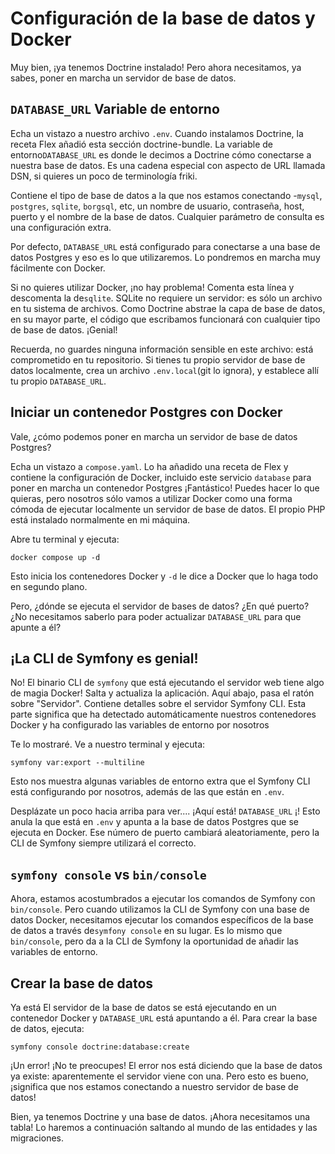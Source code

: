 # Configuración de la base de datos y Docker

Muy bien, ¡ya tenemos Doctrine instalado! Pero ahora necesitamos, ya sabes, poner en marcha un servidor de base de datos.

## `DATABASE_URL` Variable de entorno

Echa un vistazo a nuestro archivo `.env`. Cuando instalamos Doctrine, la receta Flex añadió esta sección doctrine-bundle. La variable de entorno`DATABASE_URL` es donde le decimos a Doctrine cómo conectarse a nuestra base de datos. Es una cadena especial con aspecto de URL llamada DSN, si quieres un poco de terminología friki.

Contiene el tipo de base de datos a la que nos estamos conectando -`mysql`, `postgres`, `sqlite`, `borgsql`, etc, un nombre de usuario, contraseña, host, puerto y el nombre de la base de datos. Cualquier parámetro de consulta es una configuración extra.

Por defecto, `DATABASE_URL` está configurado para conectarse a una base de datos Postgres y eso es lo que utilizaremos. Lo pondremos en marcha muy fácilmente con Docker.

Si no quieres utilizar Docker, ¡no hay problema! Comenta esta línea y descomenta la de`sqlite`. SQLite no requiere un servidor: es sólo un archivo en tu sistema de archivos. Como Doctrine abstrae la capa de base de datos, en su mayor parte, el código que escribamos funcionará con cualquier tipo de base de datos. ¡Genial!

Recuerda, no guardes ninguna información sensible en este archivo: está comprometido en tu repositorio. Si tienes tu propio servidor de base de datos localmente, crea un archivo `.env.local`(git lo ignora), y establece allí tu propio `DATABASE_URL`.

## Iniciar un contenedor Postgres con Docker

Vale, ¿cómo podemos poner en marcha un servidor de base de datos Postgres?

Echa un vistazo a `compose.yaml`. Lo ha añadido una receta de Flex y contiene la configuración de Docker, incluido este servicio `database` para poner en marcha un contenedor Postgres ¡Fantástico! Puedes hacer lo que quieras, pero nosotros sólo vamos a utilizar Docker como una forma cómoda de ejecutar localmente un servidor de base de datos. El propio PHP está instalado normalmente en mi máquina.

Abre tu terminal y ejecuta:

```terminal
docker compose up -d
```

Esto inicia los contenedores Docker y `-d` le dice a Docker que lo haga todo en segundo plano.

Pero, ¿dónde se ejecuta el servidor de bases de datos? ¿En qué puerto? ¿No necesitamos saberlo para poder actualizar `DATABASE_URL` para que apunte a él?

## ¡La CLI de Symfony es genial!

No! El binario CLI de `symfony` que está ejecutando el servidor web tiene algo de magia Docker! Salta y actualiza la aplicación. Aquí abajo, pasa el ratón sobre "Servidor". Contiene detalles sobre el servidor Symfony CLI. Esta parte significa que ha detectado automáticamente nuestros contenedores Docker y ha configurado las variables de entorno por nosotros

Te lo mostraré. Ve a nuestro terminal y ejecuta:

```terminal
symfony var:export --multiline
```

Esto nos muestra algunas variables de entorno extra que el Symfony CLI está configurando por nosotros, además de las que están en `.env`. 

Desplázate un poco hacia arriba para ver.... ¡Aquí está! `DATABASE_URL` ¡! Esto anula la que está en `.env` y apunta a la base de datos Postgres que se ejecuta en Docker. Ese número de puerto cambiará aleatoriamente, pero la CLI de Symfony siempre utilizará el correcto.

## `symfony console` vs `bin/console`

Ahora, estamos acostumbrados a ejecutar los comandos de Symfony con `bin/console`. Pero cuando utilizamos la CLI de Symfony con una base de datos Docker, necesitamos ejecutar los comandos específicos de la base de datos a través de`symfony console` en su lugar. Es lo mismo que `bin/console`, pero da a la CLI de Symfony la oportunidad de añadir las variables de entorno.

## Crear la base de datos

Ya está El servidor de la base de datos se está ejecutando en un contenedor Docker y `DATABASE_URL` está apuntando a él. Para crear la base de datos, ejecuta:

```terminal
symfony console doctrine:database:create
```

¡Un error! ¡No te preocupes! El error nos está diciendo que la base de datos ya existe: aparentemente el servidor viene con una. Pero esto es bueno, ¡significa que nos estamos conectando a nuestro servidor de base de datos!

Bien, ya tenemos Doctrine y una base de datos. ¡Ahora necesitamos una tabla! Lo haremos a continuación saltando al mundo de las entidades y las migraciones.
